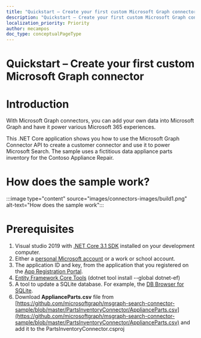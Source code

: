 ```yaml
---
title: "Quickstart – Create your first custom Microsoft Graph connector"
description: "Quickstart – Create your first custom Microsoft Graph connector"
localization_priority: Priority
author: mecampos
doc_type: conceptualPageType
---
```


# Quickstart – Create your first custom Microsoft Graph connector

# Introduction

With Microsoft Graph connectors, you can add your own data into Microsoft Graph and have it power various Microsoft 365 experiences.

This .NET Core application shows you how to use the Microsoft Graph Connector API to create a customer connector and use it to power Microsoft Search. The sample uses a fictitious data appliance parts inventory for the Contoso Appliance Repair.

# How does the sample work?

:::image type="content" source="images/connectors-images/build1.png" alt-text="How does the sample work":::

# Prerequisites

1. Visual studio 2019 with [.NET Core 3.1 SDK](https://www.microsoft.com/net/download/core) installed on your development computer.
2. Either a [personal Microsoft account](https://signup.live.com/) or a work or school account.
3. The application ID and key, from the application that you registered on the [App Registration Portal](#RegisterAnAppInAzurePortal).
4. [Entity Framework Core Tools](https://docs.microsoft.com/ef/core/miscellaneous/cli/dotnet) (dotnet tool install --global dotnet-ef)
5. A tool to update a SQLite database. For example, the [DB Browser for SQLite](https://sqlitebrowser.org/).
6. Download **ApplianceParts.csv** file from [https://github.com/microsoftgraph/msgraph-search-connector-sample/blob/master/PartsInventoryConnector/ApplianceParts.csv](https://github.com/microsoftgraph/msgraph-search-connector-sample/blob/master/PartsInventoryConnector/ApplianceParts.csv) and add it to the PartsInventoryConnector.csproj
